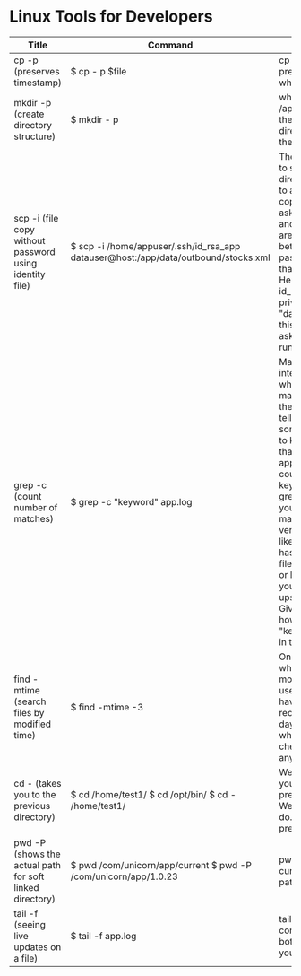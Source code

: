 # Linux Tools for Developers

| Title  | Command | Description |
| ------------- | ------------- | ------------- |
| cp -p (preserves timestamp)  | $ cp - p $file  | cp - p command will preserve the timestamp when you copy a file. |
| mkdir -p (create directory structure) | $ mkdir - p | when you copy a file /app/config/app.properties then it will create those directories automatically if they don't exist. | 
| scp -i (file copy without password using identity file) | $ scp -i /home/appuser/.ssh/id_rsa_app datauser@host:/app/data/outbound/stocks.xml | The SCP command is used to securely copy files and directories from one host to another host. When you copy files using SCP, it asks for your username and password but if you are doing using script, you better want to do a password-less SCP and that's where scp -i helps. Here the identity file: id_rsa_app contains the private/public key for "datauser". The beauty of this option is that it won't ask for a password if you run this command.
| grep -c  (count number of matches) | $ grep -c "keyword" app.log | Many times we are interested in knowing whether the file contains a matching word or not and the grep command just tells you that, but sometimes you also want to know how many times that particular keyword appears in files? I mean, could of the matching keyword. That's where grep -c helps. It will tell you the count of the matching keyword. It's very useful to find details like how many times a user has logged in or how many files he has downloaded, or how many instruments you have received from upstream, and so on. Given command will print how many times "keyword" has appeared in the app.log file.
| find -mtime (search files by modified time) | $ find -mtime -3 | One of them is -mtime which is a shortcut for modified time and can be used to search files that have been modified recently like in hours or days. This is very useful while troubleshooting to check if anyone touched any important files.
| cd - (takes you to the previous directory) | $ cd /home/test1/ $ cd /opt/bin/ $ cd - /home/test1/ | We all have used cd but do you know how to go to the previous directory quickly? Well, that's what "cd -" do. It takes you to the previous directory. |
| pwd -P (shows the actual path for soft linked directory)| $ pwd /com/unicorn/app/current $ pwd -P /com/unicorn/app/1.0.23 | pwd will tell you the current folder with the path you followed. |
| tail -f (seeing live updates on a file) | $ tail -f app.log | tail, it is used to see the content of the file from the bottom, and the tail -f lets you see the live updates. | 
